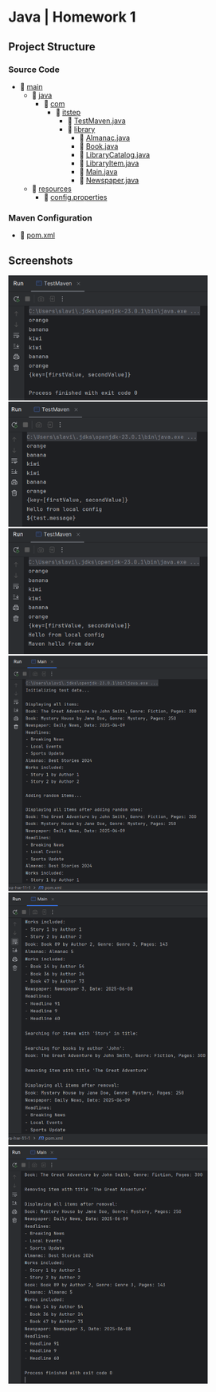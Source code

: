 # Java | Homework 1

## Project Structure

### Source Code

* 📁 [main](./src/main/)
  * 📁 [java](./src/main/java/)
    * 📁 [com](./src/main/java/com/)
      * 📁 [itstep](./src/main/java/com/itstep/)
        * 📄 [TestMaven.java](./src/main/java/com/itstep/TestMaven.java)
        * 📁 [library](./src/main/java/com/itstep/library/)
          * 📄 [Almanac.java](./src/main/java/com/itstep/library/Almanac.java)
          * 📄 [Book.java](./src/main/java/com/itstep/library/Book.java)
          * 📄 [LibraryCatalog.java](./src/main/java/com/itstep/library/LibraryCatalog.java)
          * 📄 [LibraryItem.java](./src/main/java/com/itstep/library/LibraryItem.java)
          * 📄 [Main.java](./src/main/java/com/itstep/library/Main.java)
          * 📄 [Newspaper.java](./src/main/java/com/itstep/library/Newspaper.java)
  * 📁 [resources](./src/main/resources/)
    * 📄 [config.properties](./src/main/resources/config.properties)

### Maven Configuration

* 📄 [pom.xml](pom.xml)

## Screenshots

<img src="./screenshots/1.1.png" alt="screenshot 1.1.png" width="400"/>

<img src="./screenshots/1.2.png" alt="screenshot 1.2.png" width="400"/>

<img src="./screenshots/1.3.png" alt="screenshot 1.3.png" width="400"/>

<img src="./screenshots/2.1.png" alt="screenshot 2.1.png" width="400"/>

<img src="./screenshots/2.2.png" alt="screenshot 2.2.png" width="400"/>

<img src="./screenshots/2.3.png" alt="screenshot 2.3.png" width="400"/>
